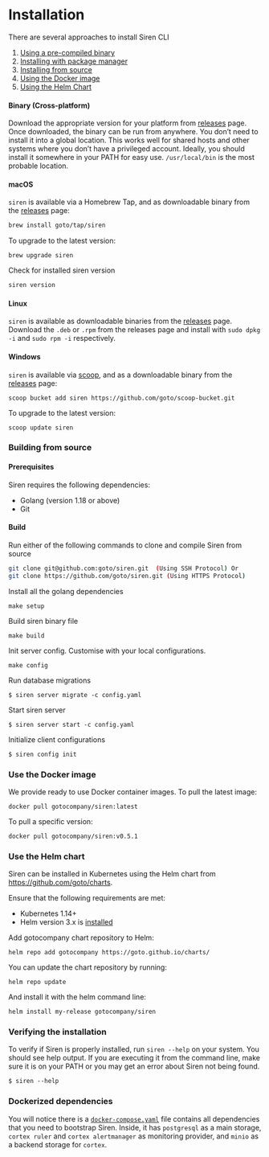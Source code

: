# Installation

There are several approaches to install Siren CLI

1. [Using a pre-compiled binary](#binary-cross-platform)
2. [Installing with package manager](#macOS)
3. [Installing from source](#building-from-source)
4. [Using the Docker image](#use-the-docker-image)
5. [Using the Helm Chart](#use-the-helm-chart)

#### Binary (Cross-platform)

Download the appropriate version for your platform from [releases](https://github.com/goto/siren/releases) page. Once downloaded, the binary can be run from anywhere.
You don’t need to install it into a global location. This works well for shared hosts and other systems where you don’t have a privileged account.
Ideally, you should install it somewhere in your PATH for easy use. `/usr/local/bin` is the most probable location.

#### macOS

`siren` is available via a Homebrew Tap, and as downloadable binary from the [releases](https://github.com/goto/siren/releases/latest) page:

```sh
brew install goto/tap/siren
```

To upgrade to the latest version:

```
brew upgrade siren
```

Check for installed siren version

```sh
siren version
```

#### Linux

`siren` is available as downloadable binaries from the [releases](https://github.com/goto/siren/releases/latest) page. Download the `.deb` or `.rpm` from the releases page and install with `sudo dpkg -i` and `sudo rpm -i` respectively.

#### Windows

`siren` is available via [scoop](https://scoop.sh/), and as a downloadable binary from the [releases](https://github.com/goto/siren/releases/latest) page:

```
scoop bucket add siren https://github.com/goto/scoop-bucket.git
```

To upgrade to the latest version:

```
scoop update siren
```

### Building from source

#### Prerequisites

Siren requires the following dependencies:

- Golang (version 1.18 or above)
- Git

#### Build

Run either of the following commands to clone and compile Siren from source

```sh
git clone git@github.com:goto/siren.git  (Using SSH Protocol) Or
git clone https://github.com/goto/siren.git (Using HTTPS Protocol)
```

Install all the golang dependencies

```
make setup
```

Build siren binary file

```
make build
```

Init server config. Customise with your local configurations.

```
make config
```

Run database migrations

```
$ siren server migrate -c config.yaml
```

Start siren server

```
$ siren server start -c config.yaml
```

Initialize client configurations

```
$ siren config init
```

### Use the Docker image

We provide ready to use Docker container images. To pull the latest image:

```
docker pull gotocompany/siren:latest
```

To pull a specific version:

```
docker pull gotocompany/siren:v0.5.1
```

### Use the Helm chart

Siren can be installed in Kubernetes using the Helm chart from https://github.com/goto/charts.

Ensure that the following requirements are met:

- Kubernetes 1.14+
- Helm version 3.x is [installed](https://helm.sh/docs/intro/install/)

Add gotocompany chart repository to Helm:

```
helm repo add gotocompany https://goto.github.io/charts/
```

You can update the chart repository by running:

```
helm repo update
```

And install it with the helm command line:

```
helm install my-release gotocompany/siren
```

### Verifying the installation​

To verify if Siren is properly installed, run `siren --help` on your system. You should see help output. If you are executing it from the command line, make sure it is on your PATH or you may get an error about Siren not being found.

```
$ siren --help
```

### Dockerized dependencies

  You will notice there is a [`docker-compose.yaml`](https://github.com/goto/siren/blob/main/docker-compose.yaml) file contains all dependencies that you need to bootstrap Siren. Inside, it has `postgresql` as a main storage, `cortex ruler` and `cortex alertmanager` as monitoring provider, and `minio` as a backend storage for `cortex`.
